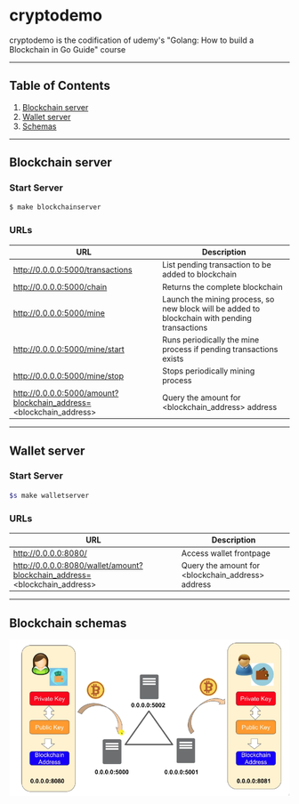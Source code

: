 # cryptodemo

cryptodemo is the codification of udemy's "Golang: How to build a Blockchain in Go Guide" course

---

## Table of Contents
1. [Blockchain server](#blockchain-server)
2. [Wallet server](#wallet-server)
3. [Schemas](#blockchain-schemas)

---
## Blockchain server
### Start Server
```bash 
$ make blockchainserver
```

### URLs
|URL|Description|
|---|---|
|http://0.0.0.0:5000/transactions |List pending transaction to be added to blockchain|
|http://0.0.0.0:5000/chain|Returns the complete blockchain|
|http://0.0.0.0:5000/mine|Launch the mining process, so new block will be added to blockchain with pending transactions|
|http://0.0.0.0:5000/mine/start|Runs periodically the mine process if pending transactions exists|
|http://0.0.0.0:5000/mine/stop|Stops periodically mining process|
|http://0.0.0.0:5000/amount?blockchain_address=<blockchain_address>| Query the amount for <blockchain_address> address|

---
## Wallet server
### Start Server
```bash 
$s make walletserver
```

### URLs

|URL|Description|
|---|---|
|http://0.0.0.0:8080/ | Access wallet frontpage|
|http://0.0.0.0:8080/wallet/amount?blockchain_address=<blockchain_address>| Query the amount for <blockchain_address> address|  

---

## Blockchain schemas 

![MultinNodeSchema](resources/screenshot3.png)